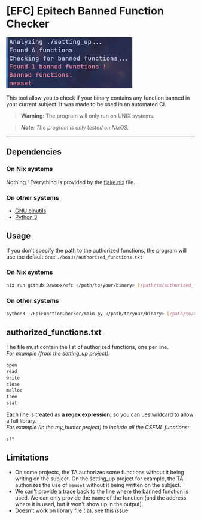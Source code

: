 # [EFC] Epitech Banned Function Checker

![Screenshot of the program running and detecting a banned function inside a binary.](./docs/preview.png "Screenshot of the program running")

This tool allow you to check if your binary contains any function banned in your current subject.
It was made to be used in an automated CI.

> **Warning**: The program will only run on UNIX systems.

> ***Note**: The program is only tested on NixOS.*

---

## Dependencies

### On Nix systems

Nothing ! Everything is provided by the [flake.nix](./flake.nix) file.

### On other systems

- [GNU binutils](https://www.gnu.org/software/binutils/)
- [Python 3](https://www.python.org/)

## Usage

If you don't specify the path to the authorized functions,
the program will use the default one: `./bonus/authorized_functions.txt`

### On Nix systems

```bash
nix run github:Dawoox/efc </path/to/your/binary> [/path/to/authorized_functions.txt]
```

### On other systems

```bash
python3 ./EpiFunctionChecker/main.py </path/to/your/binary> [/path/to/authorized_functions.txt]
```

## authorized_functions.txt

The file must contain the list of authorized functions, one per line. <br>
*For example (from the setting_up project):*

```txt
open
read
write
close
malloc
free
stat
```

Each line is treated as **a regex expression**, so you can ues wildcard to allow
a full library. <br>
*For example (in the my_hunter project) to include all the CSFML functions:*

```txt
sf*
```

## Limitations

- On some projects, the TA authorizes some functions without it being writing on the subject. On the setting_up project for example, the TA authorizes the use of `memset` without it being written on the subject.
- We can't provide a trace back to the line where the banned function is used. We can only provide the name of the function (and the address where it is used, but it won't show up in the output).
- Doesn't work on library file (.a), see [this issue](https://github.com/Dawoox/efc/issues/1)
